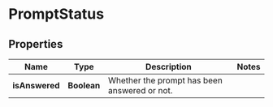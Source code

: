 
# PromptStatus

## Properties
Name | Type | Description | Notes
------------ | ------------- | ------------- | -------------
**isAnswered** | **Boolean** | Whether the prompt has been answered or not. | 



